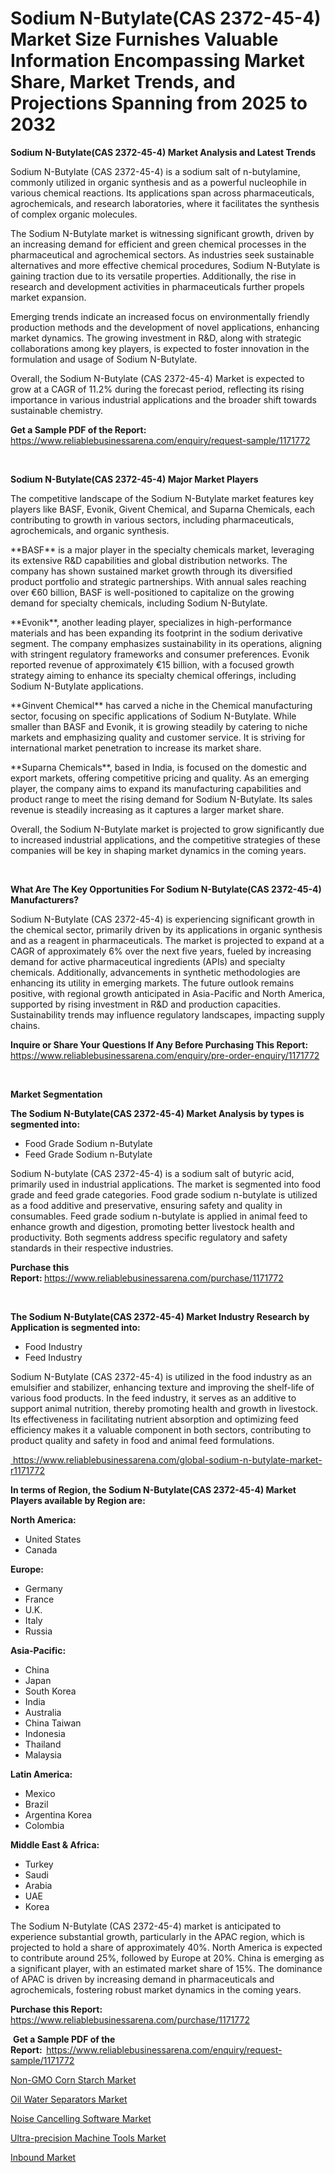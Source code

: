 <p><h1>Sodium N-Butylate(CAS 2372-45-4) Market Size Furnishes Valuable Information Encompassing Market Share, Market Trends, and Projections Spanning from 2025 to 2032</h1></p><p><strong>Sodium N-Butylate(CAS 2372-45-4) Market Analysis and Latest Trends</strong></p>
<p><p>Sodium N-Butylate (CAS 2372-45-4) is a sodium salt of n-butylamine, commonly utilized in organic synthesis and as a powerful nucleophile in various chemical reactions. Its applications span across pharmaceuticals, agrochemicals, and research laboratories, where it facilitates the synthesis of complex organic molecules.</p><p>The Sodium N-Butylate market is witnessing significant growth, driven by an increasing demand for efficient and green chemical processes in the pharmaceutical and agrochemical sectors. As industries seek sustainable alternatives and more effective chemical procedures, Sodium N-Butylate is gaining traction due to its versatile properties. Additionally, the rise in research and development activities in pharmaceuticals further propels market expansion.</p><p>Emerging trends indicate an increased focus on environmentally friendly production methods and the development of novel applications, enhancing market dynamics. The growing investment in R&D, along with strategic collaborations among key players, is expected to foster innovation in the formulation and usage of Sodium N-Butylate.</p><p>Overall, the Sodium N-Butylate (CAS 2372-45-4) Market is expected to grow at a CAGR of 11.2% during the forecast period, reflecting its rising importance in various industrial applications and the broader shift towards sustainable chemistry.</p></p>
<p><strong>Get a Sample PDF of the Report:&nbsp;</strong> <a href="https://www.reliablebusinessarena.com/enquiry/request-sample/1171772?utm_campaign=2264&utm_medium=2&utm_source=Github&utm_content=ia&utm_term=02022025&utm_id=sodium-n-butylatecas-2372-45-4">https://www.reliablebusinessarena.com/enquiry/request-sample/1171772</a></p>
<p>&nbsp;</p>
<p><strong>Sodium N-Butylate(CAS 2372-45-4) Major Market Players</strong></p>
<p><p>The competitive landscape of the Sodium N-Butylate market features key players like BASF, Evonik, Givent Chemical, and Suparna Chemicals, each contributing to growth in various sectors, including pharmaceuticals, agrochemicals, and organic synthesis.</p><p>**BASF** is a major player in the specialty chemicals market, leveraging its extensive R&D capabilities and global distribution networks. The company has shown sustained market growth through its diversified product portfolio and strategic partnerships. With annual sales reaching over €60 billion, BASF is well-positioned to capitalize on the growing demand for specialty chemicals, including Sodium N-Butylate.</p><p>**Evonik**, another leading player, specializes in high-performance materials and has been expanding its footprint in the sodium derivative segment. The company emphasizes sustainability in its operations, aligning with stringent regulatory frameworks and consumer preferences. Evonik reported revenue of approximately €15 billion, with a focused growth strategy aiming to enhance its specialty chemical offerings, including Sodium N-Butylate applications.</p><p>**Ginvent Chemical** has carved a niche in the Chemical manufacturing sector, focusing on specific applications of Sodium N-Butylate. While smaller than BASF and Evonik, it is growing steadily by catering to niche markets and emphasizing quality and customer service. It is striving for international market penetration to increase its market share.</p><p>**Suparna Chemicals**, based in India, is focused on the domestic and export markets, offering competitive pricing and quality. As an emerging player, the company aims to expand its manufacturing capabilities and product range to meet the rising demand for Sodium N-Butylate. Its sales revenue is steadily increasing as it captures a larger market share.</p><p>Overall, the Sodium N-Butylate market is projected to grow significantly due to increased industrial applications, and the competitive strategies of these companies will be key in shaping market dynamics in the coming years.</p></p>
<p>&nbsp;</p>
<p><strong>What Are The Key Opportunities For Sodium N-Butylate(CAS 2372-45-4) Manufacturers?</strong></p>
<p><p>Sodium N-Butylate (CAS 2372-45-4) is experiencing significant growth in the chemical sector, primarily driven by its applications in organic synthesis and as a reagent in pharmaceuticals. The market is projected to expand at a CAGR of approximately 6% over the next five years, fueled by increasing demand for active pharmaceutical ingredients (APIs) and specialty chemicals. Additionally, advancements in synthetic methodologies are enhancing its utility in emerging markets. The future outlook remains positive, with regional growth anticipated in Asia-Pacific and North America, supported by rising investment in R&D and production capacities. Sustainability trends may influence regulatory landscapes, impacting supply chains.</p></p>
<p><strong>Inquire or Share Your Questions If Any Before Purchasing This Report:</strong> <a href="https://www.reliablebusinessarena.com/enquiry/pre-order-enquiry/1171772?utm_campaign=2264&utm_medium=2&utm_source=Github&utm_content=ia&utm_term=02022025&utm_id=sodium-n-butylatecas-2372-45-4">https://www.reliablebusinessarena.com/enquiry/pre-order-enquiry/1171772</a></p>
<p>&nbsp;</p>
<p><strong>Market Segmentation</strong></p>
<p><strong>The Sodium N-Butylate(CAS 2372-45-4) Market Analysis by types is segmented into:</strong></p>
<p><ul><li>Food Grade Sodium n-Butylate</li><li>Feed Grade Sodium n-Butylate</li></ul></p>
<p><p>Sodium N-butylate (CAS 2372-45-4) is a sodium salt of butyric acid, primarily used in industrial applications. The market is segmented into food grade and feed grade categories. Food grade sodium n-butylate is utilized as a food additive and preservative, ensuring safety and quality in consumables. Feed grade sodium n-butylate is applied in animal feed to enhance growth and digestion, promoting better livestock health and productivity. Both segments address specific regulatory and safety standards in their respective industries.</p></p>
<p><strong>Purchase this Report:&nbsp;</strong><a href="https://www.reliablebusinessarena.com/purchase/1171772?utm_campaign=2264&utm_medium=2&utm_source=Github&utm_content=ia&utm_term=02022025&utm_id=sodium-n-butylatecas-2372-45-4">https://www.reliablebusinessarena.com/purchase/1171772</a></p>
<p>&nbsp;</p>
<p><strong>The Sodium N-Butylate(CAS 2372-45-4) Market Industry Research by Application is segmented into:</strong></p>
<p><ul><li>Food Industry</li><li>Feed Industry</li></ul></p>
<p><p>Sodium N-Butylate (CAS 2372-45-4) is utilized in the food industry as an emulsifier and stabilizer, enhancing texture and improving the shelf-life of various food products. In the feed industry, it serves as an additive to support animal nutrition, thereby promoting health and growth in livestock. Its effectiveness in facilitating nutrient absorption and optimizing feed efficiency makes it a valuable component in both sectors, contributing to product quality and safety in food and animal feed formulations.</p></p>
<p><a href="https://www.reliablebusinessarena.com/global-sodium-n-butylate-market-r1171772?utm_campaign=2264&utm_medium=2&utm_source=Github&utm_content=ia&utm_term=02022025&utm_id=sodium-n-butylatecas-2372-45-4">&nbsp;https://www.reliablebusinessarena.com/global-sodium-n-butylate-market-r1171772</a></p>
<p><strong>In terms of Region, the Sodium N-Butylate(CAS 2372-45-4) Market Players available by Region are:</strong></p>
<p>
    <p> <strong> North America: </strong>
        <ul>
            <li>United States</li>
            <li>Canada</li>
        </ul>
        </p> 
    <p> <strong> Europe: </strong>
        <ul>
            <li>Germany</li>
            <li>France</li>
            <li>U.K.</li>
            <li>Italy</li>
            <li>Russia</li>
        </ul>
        </p> 
    <p> <strong> Asia-Pacific: </strong>
        <ul>
            <li>China</li>
            <li>Japan</li>
            <li>South Korea</li>
            <li>India</li>
            <li>Australia</li>
            <li>China Taiwan</li>
            <li>Indonesia</li>
            <li>Thailand</li>
            <li>Malaysia</li>
        </ul>
        </p> 
    <p> <strong> Latin America: </strong>
        <ul>
            <li>Mexico</li>
            <li>Brazil</li>
            <li>Argentina Korea</li>
            <li>Colombia</li>
        </ul>
        </p> 
    <p> <strong> Middle East & Africa: </strong>
        <ul>
            <li>Turkey</li>
            <li>Saudi</li>
            <li>Arabia</li>
            <li>UAE</li>
            <li>Korea</li>
        </ul>
    </p>
    </p>
<p><p>The Sodium N-Butylate (CAS 2372-45-4) market is anticipated to experience substantial growth, particularly in the APAC region, which is projected to hold a share of approximately 40%. North America is expected to contribute around 25%, followed by Europe at 20%. China is emerging as a significant player, with an estimated market share of 15%. The dominance of APAC is driven by increasing demand in pharmaceuticals and agrochemicals, fostering robust market dynamics in the coming years.</p></p>
<p><strong>Purchase this Report: </strong><a href="https://www.reliablebusinessarena.com/purchase/1171772?utm_campaign=2264&utm_medium=2&utm_source=Github&utm_content=ia&utm_term=02022025&utm_id=sodium-n-butylatecas-2372-45-4">https://www.reliablebusinessarena.com/purchase/1171772</a></p>
<p>&nbsp;<strong>Get a Sample PDF of the Report:&nbsp;&nbsp;</strong><a href="https://www.reliablebusinessarena.com/enquiry/request-sample/1171772?utm_campaign=2264&utm_medium=2&utm_source=Github&utm_content=ia&utm_term=02022025&utm_id=sodium-n-butylatecas-2372-45-4">https://www.reliablebusinessarena.com/enquiry/request-sample/1171772</a></p>
<p><strong></strong></p>
<p><p><a href="https://www.linkedin.com/pulse/projected-market-growth-non-gmo-corn-starch-64-cagr-from-nvx4f?utm_campaign=2264&utm_medium=2&utm_source=Github&utm_content=ia&utm_term=02022025&utm_id=sodium-n-butylatecas-2372-45-4">Non-GMO Corn Starch Market</a></p><p><a href="https://www.linkedin.com/pulse/latest-market-analysis-shows-oil-water-separators-poised-x4wvf?utm_campaign=2264&utm_medium=2&utm_source=Github&utm_content=ia&utm_term=02022025&utm_id=sodium-n-butylatecas-2372-45-4">Oil Water Separators Market</a></p><p><a href="https://www.linkedin.com/pulse/comprehensive-overview-noise-cancelling-software-market-e7k7f?utm_campaign=2264&utm_medium=2&utm_source=Github&utm_content=ia&utm_term=02022025&utm_id=sodium-n-butylatecas-2372-45-4">Noise Cancelling Software Market</a></p><p><a href="https://www.linkedin.com/pulse/ultra-precision-machine-tools-market-segmentation-in-depth-l1yqf?utm_campaign=2264&utm_medium=2&utm_source=Github&utm_content=ia&utm_term=02022025&utm_id=sodium-n-butylatecas-2372-45-4">Ultra-precision Machine Tools Market</a></p><p><a href="https://www.linkedin.com/pulse/analysis-market-inbound-illuminating-elements-description-mnncf?utm_campaign=2264&utm_medium=2&utm_source=Github&utm_content=ia&utm_term=02022025&utm_id=sodium-n-butylatecas-2372-45-4">Inbound Market</a></p></p>